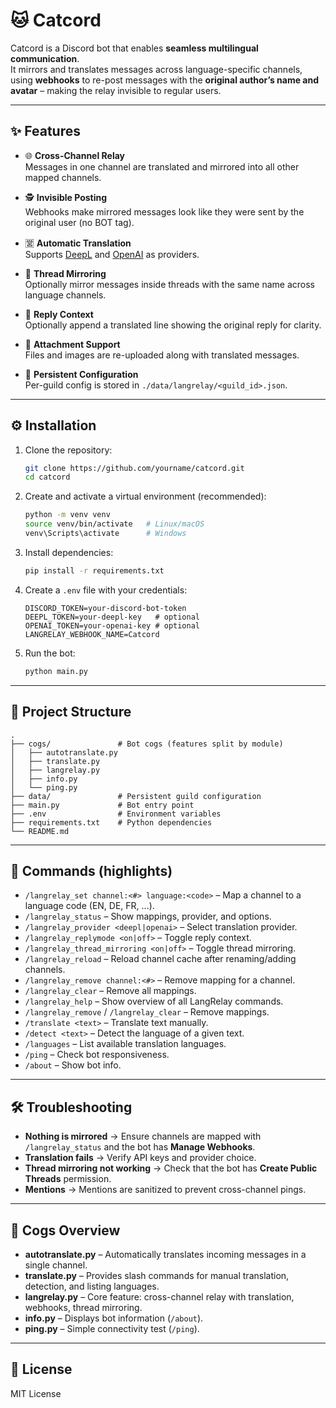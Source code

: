 # 🐱 Catcord

Catcord is a Discord bot that enables **seamless multilingual communication**.  
It mirrors and translates messages across language-specific channels, using **webhooks** to re-post messages with the **original author’s name and avatar** – making the relay invisible to regular users.

---

## ✨ Features

- 🌐 **Cross-Channel Relay**  
  Messages in one channel are translated and mirrored into all other mapped channels.

- 🕵️ **Invisible Posting**  
  Webhooks make mirrored messages look like they were sent by the original user (no BOT tag).

- 🈺 **Automatic Translation**  
  Supports [DeepL](https://www.deepl.com/) and [OpenAI](https://platform.openai.com/) as providers.

- 🧵 **Thread Mirroring**  
  Optionally mirror messages inside threads with the same name across language channels.

- 💬 **Reply Context**  
  Optionally append a translated line showing the original reply for clarity.

- 📎 **Attachment Support**  
  Files and images are re-uploaded along with translated messages.

- 💾 **Persistent Configuration**  
  Per-guild config is stored in `./data/langrelay/<guild_id>.json`.

---

## ⚙️ Installation

1. Clone the repository:
   ```bash
   git clone https://github.com/yourname/catcord.git
   cd catcord
   ```

2. Create and activate a virtual environment (recommended):
   ```bash
   python -m venv venv
   source venv/bin/activate   # Linux/macOS
   venv\Scripts\activate      # Windows
   ```

3. Install dependencies:
   ```bash
   pip install -r requirements.txt
   ```

4. Create a `.env` file with your credentials:
   ```env
   DISCORD_TOKEN=your-discord-bot-token
   DEEPL_TOKEN=your-deepl-key   # optional
   OPENAI_TOKEN=your-openai-key # optional
   LANGRELAY_WEBHOOK_NAME=Catcord
   ```

5. Run the bot:
   ```bash
   python main.py
   ```

---

## 📂 Project Structure

```
.
├── cogs/               # Bot cogs (features split by module)
│   ├── autotranslate.py
│   ├── translate.py
│   ├── langrelay.py
│   ├── info.py
│   └── ping.py
├── data/               # Persistent guild configuration
├── main.py             # Bot entry point
├── .env                # Environment variables
├── requirements.txt    # Python dependencies
└── README.md
```

---

## 🔧 Commands (highlights)

- `/langrelay_set channel:<#> language:<code>` – Map a channel to a language code (EN, DE, FR, ...).  
- `/langrelay_status` – Show mappings, provider, and options.  
- `/langrelay_provider <deepl|openai>` – Select translation provider.  
- `/langrelay_replymode <on|off>` – Toggle reply context.  
- `/langrelay_thread_mirroring <on|off>` – Toggle thread mirroring.  
- `/langrelay_reload` – Reload channel cache after renaming/adding channels.  
- `/langrelay_remove channel:<#>` – Remove mapping for a channel.  
- `/langrelay_clear` – Remove all mappings.  
- `/langrelay_help` – Show overview of all LangRelay commands.
- `/langrelay_remove` / `/langrelay_clear` – Remove mappings.  
- `/translate <text>` – Translate text manually.  
- `/detect <text>` – Detect the language of a given text.  
- `/languages` – List available translation languages.  
- `/ping` – Check bot responsiveness.  
- `/about` – Show bot info.

---

## 🛠️ Troubleshooting

- **Nothing is mirrored** → Ensure channels are mapped with `/langrelay_status` and the bot has **Manage Webhooks**.  
- **Translation fails** → Verify API keys and provider choice.  
- **Thread mirroring not working** → Check that the bot has **Create Public Threads** permission.  
- **Mentions** → Mentions are sanitized to prevent cross-channel pings.  

---

## 📖 Cogs Overview

- **autotranslate.py** – Automatically translates incoming messages in a single channel.  
- **translate.py** – Provides slash commands for manual translation, detection, and listing languages.  
- **langrelay.py** – Core feature: cross-channel relay with translation, webhooks, thread mirroring.  
- **info.py** – Displays bot information (`/about`).  
- **ping.py** – Simple connectivity test (`/ping`).  

---

## 📄 License

MIT License